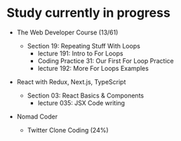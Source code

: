 # Study currently in progress

  - The Web Developer Course (13/61)
    - Section 19: Repeating Stuff With Loops
      - lecture 191: Intro to For Loops
      - Coding Practice 31: Our First For Loop Practice
      - lecture 192: More For Loops Examples

  - React with Redux, Next.js, TypeScript
    - Section 03: React Basics & Components
      - lecture 035: JSX Code writing

  - Nomad Coder
    - Twitter Clone Coding (24%)
